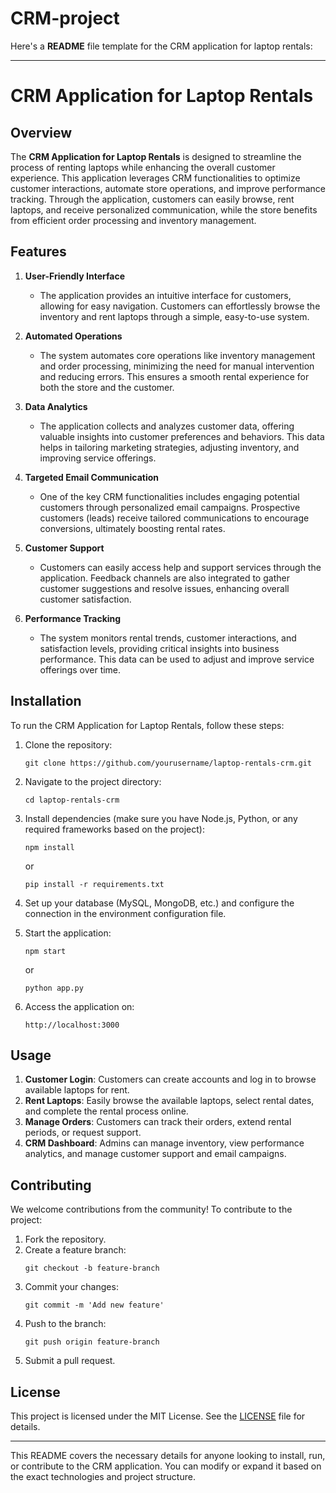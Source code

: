 # CRM-project
Here's a **README** file template for the CRM application for laptop rentals:

---

# CRM Application for Laptop Rentals

## Overview
The **CRM Application for Laptop Rentals** is designed to streamline the process of renting laptops while enhancing the overall customer experience. This application leverages CRM functionalities to optimize customer interactions, automate store operations, and improve performance tracking. Through the application, customers can easily browse, rent laptops, and receive personalized communication, while the store benefits from efficient order processing and inventory management.

## Features

1. **User-Friendly Interface**
   - The application provides an intuitive interface for customers, allowing for easy navigation. Customers can effortlessly browse the inventory and rent laptops through a simple, easy-to-use system.

2. **Automated Operations**
   - The system automates core operations like inventory management and order processing, minimizing the need for manual intervention and reducing errors. This ensures a smooth rental experience for both the store and the customer.

3. **Data Analytics**
   - The application collects and analyzes customer data, offering valuable insights into customer preferences and behaviors. This data helps in tailoring marketing strategies, adjusting inventory, and improving service offerings.

4. **Targeted Email Communication**
   - One of the key CRM functionalities includes engaging potential customers through personalized email campaigns. Prospective customers (leads) receive tailored communications to encourage conversions, ultimately boosting rental rates.

5. **Customer Support**
   - Customers can easily access help and support services through the application. Feedback channels are also integrated to gather customer suggestions and resolve issues, enhancing overall customer satisfaction.

6. **Performance Tracking**
   - The system monitors rental trends, customer interactions, and satisfaction levels, providing critical insights into business performance. This data can be used to adjust and improve service offerings over time.

## Installation

To run the CRM Application for Laptop Rentals, follow these steps:

1. Clone the repository:
   ```
   git clone https://github.com/yourusername/laptop-rentals-crm.git
   ```
   
2. Navigate to the project directory:
   ```
   cd laptop-rentals-crm
   ```

3. Install dependencies (make sure you have Node.js, Python, or any required frameworks based on the project):
   ```
   npm install
   ```
   or
   ```
   pip install -r requirements.txt
   ```

4. Set up your database (MySQL, MongoDB, etc.) and configure the connection in the environment configuration file.

5. Start the application:
   ```
   npm start
   ```
   or
   ```
   python app.py
   ```

6. Access the application on:
   ```
   http://localhost:3000
   ```

## Usage

1. **Customer Login**: Customers can create accounts and log in to browse available laptops for rent.
2. **Rent Laptops**: Easily browse the available laptops, select rental dates, and complete the rental process online.
3. **Manage Orders**: Customers can track their orders, extend rental periods, or request support.
4. **CRM Dashboard**: Admins can manage inventory, view performance analytics, and manage customer support and email campaigns.

## Contributing

We welcome contributions from the community! To contribute to the project:

1. Fork the repository.
2. Create a feature branch:
   ```
   git checkout -b feature-branch
   ```
3. Commit your changes:
   ```
   git commit -m 'Add new feature'
   ```
4. Push to the branch:
   ```
   git push origin feature-branch
   ```
5. Submit a pull request.

## License

This project is licensed under the MIT License. See the [LICENSE](LICENSE) file for details.


---

This README covers the necessary details for anyone looking to install, run, or contribute to the CRM application. You can modify or expand it based on the exact technologies and project structure.

